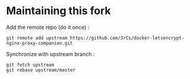 Maintaining this fork
=====================

Add the remote repo (do it once) :
```
git remote add upstream https://github.com/JrCs/docker-letsencrypt-nginx-proxy-companion.git
```

Synchronize with upstream branch :
```
git fetch upstream
git rebase upstream/master
```

